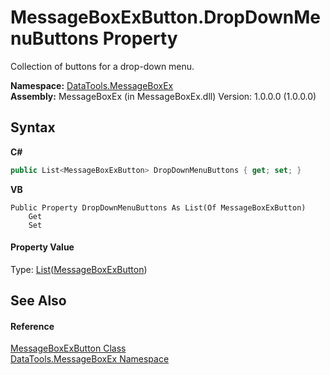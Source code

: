 # MessageBoxExButton.DropDownMenuButtons Property 
 

Collection of buttons for a drop-down menu.

**Namespace:**&nbsp;<a href="N_DataTools_MessageBoxEx.md">DataTools.MessageBoxEx</a><br />**Assembly:**&nbsp;MessageBoxEx (in MessageBoxEx.dll) Version: 1.0.0.0 (1.0.0.0)

## Syntax

**C#**<br />
``` C#
public List<MessageBoxExButton> DropDownMenuButtons { get; set; }
```

**VB**<br />
``` VB
Public Property DropDownMenuButtons As List(Of MessageBoxExButton)
	Get
	Set
```


#### Property Value
Type: <a href="https://docs.microsoft.com/dotnet/api/system.collections.generic.list-1" target="_blank">List</a>(<a href="T_DataTools_MessageBoxEx_MessageBoxExButton.md">MessageBoxExButton</a>)

## See Also


#### Reference
<a href="T_DataTools_MessageBoxEx_MessageBoxExButton.md">MessageBoxExButton Class</a><br /><a href="N_DataTools_MessageBoxEx.md">DataTools.MessageBoxEx Namespace</a><br />